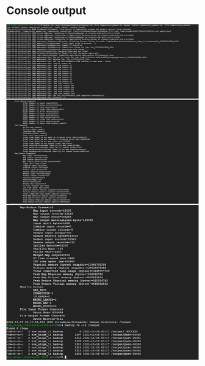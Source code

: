 # Console output

![1](img/hadoop-output1.PNG?raw=true "1")
![2](img/hadoop-output2.PNG?raw=true "2")
![3](img/hadoop-output3.PNG?raw=true "3")
